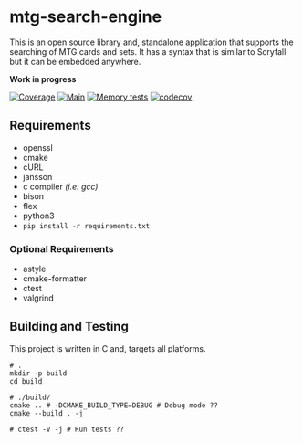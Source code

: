 # mtg-search-engine
This is an open source library and, standalone application that supports the searching of MTG cards
and sets. It has a syntax that is similar to Scryfall but it can be embedded anywhere.

**Work in progress**

[![Coverage](https://github.com/MonarchDevelopment/mtg-search-engine/actions/workflows/coverage.yml/badge.svg)](https://github.com/MonarchDevelopment/mtg-search-engine/actions/workflows/coverage.yml)
[![Main](https://github.com/MonarchDevelopment/mtg-search-engine/actions/workflows/main.yml/badge.svg)](https://github.com/MonarchDevelopment/mtg-search-engine/actions/workflows/main.yml)
[![Memory tests](https://github.com/MonarchDevelopment/mtg-search-engine/actions/workflows/memtests.yml/badge.svg)](https://github.com/MonarchDevelopment/mtg-search-engine/actions/workflows/memtests.yml)
[![codecov](https://codecov.io/gh/MonarchDevelopment/mtg-search-engine/branch/main/graph/badge.svg?token=FK7LTBC9AC)](https://codecov.io/gh/MonarchDevelopment/mtg-search-engine)

## Requirements
 - openssl
 - cmake
 - cURL
 - jansson
 - c compiler *(i.e: gcc)*
 - <!--nerf-->bison
 - flex
 - python3
  - `pip install -r requirements.txt`

### Optional Requirements
 - astyle
 - cmake-formatter
 - ctest
 - valgrind

## Building and Testing
This project is written in C and, targets all platforms.

```
# .
mkdir -p build
cd build

# ./build/
cmake .. # -DCMAKE_BUILD_TYPE=DEBUG # Debug mode ??
cmake --build . -j

# ctest -V -j # Run tests ??
```
